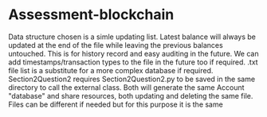 # Assessment-blockchain

Data structure chosen is a simle updating list. Latest balance will always be updated at the end of the file while leaving the previous balances untouched. This is for history record and easy auditing in the future. We can add timestamps/transaction types to the file in the future too if required. .txt file list is a substitute for a more complex database if required. Section2Question2 requires Section2Question2.py to be saved in the same directory to call the external class. Both will generate the same Account "database" and share resources, both updating and deleting the same file. Files can be different if needed but for this purpose it is the same
